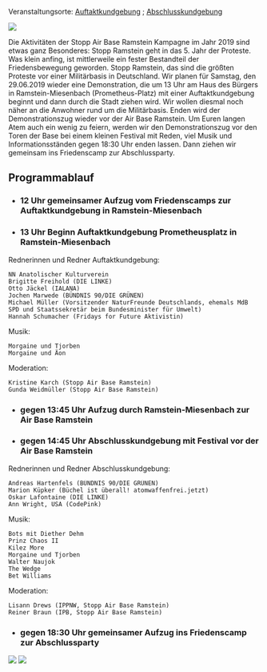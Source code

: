 Veranstaltungsorte: [Auftaktkundgebung](/locations/auftaktkundgebung) ;
                    [Abschlusskundgebung](/locations/abschlusskundgebung)
                   
![](/assets/pictures/Demo/Demo_540.jpg)

Die Aktivitäten der Stopp Air Base Ramstein Kampagne im Jahr 2019 sind etwas ganz Besonderes: Stopp Ramstein geht in das 5. Jahr der Proteste. Was klein anfing, ist mittlerweile ein fester Bestandteil der Friedensbewegung geworden. Stopp Ramstein, das sind die größten Proteste vor einer Militärbasis in Deutschland.
Wir planen für Samstag, den 29.06.2019 wieder eine Demonstration, die um 13 Uhr am Haus des Bürgers in Ramstein-Miesenbach (Prometheus-Platz) mit einer Auftaktkundgebung beginnt und dann durch die Stadt ziehen wird. Wir wollen diesmal noch näher an die Anwohner rund um die Militärbasis.
Enden wird der Demonstrationszug wieder vor der Air Base Ramstein. Um Euren langen Atem auch ein wenig zu feiern, werden wir den Demonstrationszug vor den Toren der Base bei einem kleinen Festival mit Reden, viel Musik und Informationsständen gegen 18:30 Uhr enden lassen. Dann ziehen wir gemeinsam ins Friedenscamp zur Abschlussparty.

## Programmablauf

* ### 12 Uhr gemeinsamer Aufzug vom Friedenscamps zur Auftaktkundgebung in Ramstein-Miesenbach

* ### 13 Uhr Beginn Auftaktkundgebung Prometheusplatz in Ramstein-Miesenbach

Rednerinnen und Redner Auftaktkundgebung:

    NN Anatolischer Kulturverein
    Brigitte Freihold (DIE LINKE)
    Otto Jäckel (IALANA)
    Jochen Marwede (BÜNDNIS 90/DIE GRÜNEN)
    Michael Müller (Vorsitzender NaturFreunde Deutschlands, ehemals MdB SPD und Staatssekretär beim Bundesminister für Umwelt)
    Hannah Schumacher (Fridays for Future Aktivistin)

Musik:

    Morgaine und Tjorben
    Morgaine und Äon

Moderation:

    Kristine Karch (Stopp Air Base Ramstein)
    Gunda Weidmüller (Stopp Air Base Ramstein)

* ### gegen 13:45 Uhr Aufzug durch Ramstein-Miesenbach zur Air Base Ramstein

* ### gegen 14:45 Uhr Abschlusskundgebung mit Festival vor der Air Base Ramstein

Rednerinnen und Redner Abschlusskundgebung:

    Andreas Hartenfels (BÜNDNIS 90/DIE GRÜNEN)
    Marion Küpker (Büchel ist überall! atomwaffenfrei.jetzt)
    Oskar Lafontaine (DIE LINKE)
    Ann Wright, USA (CodePink)

Musik:

    Bots mit Diether Dehm
    Prinz Chaos II
    Kilez More
    Morgaine und Tjorben
    Walter Naujok
    The Wedge
    Bet Williams

Moderation:

    Lisann Drews (IPPNW, Stopp Air Base Ramstein)
    Reiner Braun (IPB, Stopp Air Base Ramstein)

* ### gegen 18:30 Uhr gemeinsamer Aufzug ins Friedenscamp zur Abschlussparty

![](/assets/pictures/Demo/Demo_1080.jpg)
![](/assets/pictures/Demo/Demo_2_1080.jpg)
